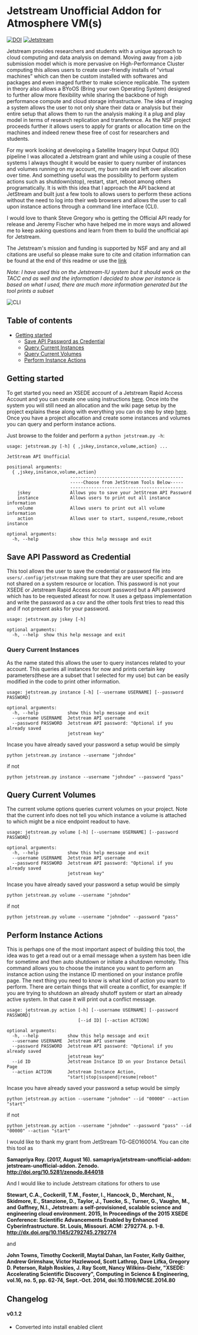 # Jetstream Unofficial Addon for Atmosphere VM(s)
[![DOI](https://zenodo.org/badge/DOI/10.5281/zenodo.1196653.svg)](https://doi.org/10.5281/zenodo.1196653)
[![Jetstream](https://img.shields.io/badge/SupportedBy%3A-JetStream-brightgreen.svg)](https://jetstream-cloud.org/)

Jetstream provides researchers and students with a unique approach to cloud computing and data analysis on demand. Moving away from a job submission model which is more pervasive on High-Performance Cluster computing this allows users to create user-friendly installs of “virtual machines” which can then be custom installed with softwares and packages and even imaged further to make science replicable. The system in theory also allows a BYoOS (Bring your own Operating System) designed to further allow more flexibility while sharing the backbone of high performance compute and cloud storage infrastructure. The idea of imaging a system allows the user to not only share their data or analysis but their entire setup that allows them to run the analysis making it a plug and play model in terms of research replication and transference. As the NSF project proceeds further it allows users to apply for grants or allocation time on the machines and indeed renew these free of cost for researchers and students. 

For my work looking at developing a Satellite Imagery Input Output (IO) pipeline I was allocated a Jetstream grant and while using a couple of these systems I always thought it would be easier to query number of instances and volumes running on my account, my burn rate and left over allocation over time. And something useful was the possibility to perform system actions such as shutdown(stop), restart, start, reboot among others programatically. It is with this idea that I approach the API backend at JetStream and built just a few tools to allows users to perform these actions without the need to log into their web browsers and allows the user to call upon instance actions through a command line interface (CLI).

I would love to thank Steve Gregory who is getting the Official API ready for release and Jeremy Fischer who have helped me in more ways and allowed me to keep asking questions and learn from them to build the unofficial api for Jetstream.

The Jetstream's mission and funding is supported by NSF and any and all citations are useful so please make sure to cite and citation information can be found at the end of this readme or use the [link](https://jetstream-cloud.org/research/citing-jetstream.php)

*Note: I have used this on the Jetstream-IU system but it should work on the TACC end as well and the information I decided to show per instance is based on what I used, there are much more information generated but the tool prints a subset*

![CLI](http://i.imgur.com/52eJzp6.gif)

## Table of contents
* [Getting started](#getting-started)
    * [Save API Password as Credential](#save-api-password-as-credential)
    * [Query Current Instances](#query-current-instances)
    * [Query Current Volumes](#query-current-volumes)
    * [Perform Instance Actions](#perform-instance-actions)

## Getting started
To get started you need an XSEDE account of a Jetstream Rapid Access Account and you can create one using instructions [here](https://iujetstream.atlassian.net/wiki/display/JWT/Get+a+Jetstream+Rapid+Access+account). Once into the system you will still need an allocation and the wiki page setup by the project explains these along with everything you can do step by step [here](https://iujetstream.atlassian.net/wiki/spaces/JWT/overview). Once you have a project allocation and create some instances and volumes you can query and perform instance actions.

Just browse to the folder and perform a `python jetstream.py -h`:
```
usage: jetstream.py [-h] { ,jskey,instance,volume,action} ...

JetStream API Unofficial

positional arguments:
  { ,jskey,instance,volume,action}
                        -------------------------------------------
                        -----Choose from JetStream Tools Below-----
                        -------------------------------------------
    jskey               Allows you to save your JetStream API Password
    instance            Allows users to print out all instance information
    volume              Allows users to print out all volume information
    action              Allows user to start, suspend,resume,reboot instance

optional arguments:
  -h, --help            show this help message and exit

```

## Save API Password as Credential
This tool allows the user to save the credential or password file into ```users/.config/jetstream``` making sure that they are user specific and are not shared on a system resource or location. This password is not your XSEDE or Jetstream Rapid Access account password but a API password which has to be requested atleast for now. It uses a getpass implementation and write the password as a csv and the other tools first tries to read this and if not present asks for your password.

```
usage: jetstream.py jskey [-h]

optional arguments:
  -h, --help  show this help message and exit

```

### Query Current Instances
As the name stated this allows the user to query instances related to your account. This queries all instances for now and prints certain key parameters(these are a subset that I selected for my use) but can be easily modified in the code to print other information.

```
usage: jetstream.py instance [-h] [--username USERNAME] [--password PASSWORD]

optional arguments:
  -h, --help           show this help message and exit
  --username USERNAME  Jetstream API username
  --password PASSWORD  Jetstream API password: "Optional if you already saved
                       jetstream key"
```
Incase you have already saved your password a setup would be simply

```
python jetstream.py instance --username "johndoe"
```
if not
```
python jetstream.py instance --username "johndoe" --password "pass"
```
## Query Current Volumes
The current volume options queries current volumes on your project. Note that the current info does not tell you which instance a volume is attached to which might be a nice endpoint readout to have.

```
usage: jetstream.py volume [-h] [--username USERNAME] [--password PASSWORD]

optional arguments:
  -h, --help           show this help message and exit
  --username USERNAME  Jetstream API username
  --password PASSWORD  Jetstream API password: "Optional if you already saved
                       jetstream key"
```
Incase you have already saved your password a setup would be simply
```
python jetstream.py volume --username "johndoe"
```
if not
```
python jetstream.py volume --username "johndoe" --password "pass"
```
 
## Perform Instance Actions
This is perhaps one of the most important aspect of building this tool, the idea was to get a read out or a email message when a system has been idle for sometime and then auto shutdown or initiate a shutdown remotely. This command allows you to choose the instance you want to perform an instance action using the instance ID mentioned on your instance profile page. The next thing you need to know is what kind of action you want to perform. There are certain things that will create a conflict, for example: If you are trying to shutdown an already shutoff system or start an already active system. In that case it will print out a conflict message.

```
usage: jetstream.py action [-h] [--username USERNAME] [--password PASSWORD]
                           [--id ID] [--action ACTION]

optional arguments:
  -h, --help           show this help message and exit
  --username USERNAME  Jetstream API username
  --password PASSWORD  Jetstream API password: "Optional if you already saved
                       jetstream key"
  --id ID              Jetstream Instance ID on your Instance Detail Page
  --action ACTION      Jetstream Instance Action,
                       "start|stop|suspend|resume|reboot"
```
Incase you have already saved your password a setup would be simply
```
python jetstream.py action --username "johndoe" --id "00000" --action "start"
```
if not 
```
python jetstream.py action --username "johndoe" --password "pass" --id "00000" --action "start"
```


I would like to thank my grant from JetStream TG-GEO160014. You can cite this tool as 

**Samapriya Roy. (2017, August 16). samapriya/jetstream-unofficial-addon: jetstream-unofficial-addon. Zenodo. http://doi.org/10.5281/zenodo.844018**

And I would like to include Jetstream citations for others to use

**Stewart, C.A., Cockerill, T.M., Foster, I., Hancock, D., Merchant, N., Skidmore, E., Stanzione, D., Taylor, J., Tuecke, S., Turner, G., Vaughn, M., and Gaffney, N.I., Jetstream: a self-provisioned, scalable science and engineering cloud environment. 2015, In Proceedings of the 2015 XSEDE Conference: Scientific Advancements Enabled by Enhanced Cyberinfrastructure. St. Louis, Missouri.  ACM: 2792774.  p. 1-8. http://dx.doi.org/10.1145/2792745.2792774**

and

**John Towns, Timothy Cockerill, Maytal Dahan, Ian Foster, Kelly Gaither, Andrew Grimshaw, Victor Hazlewood, Scott Lathrop, Dave Lifka, Gregory D. Peterson, Ralph Roskies, J. Ray Scott, Nancy Wilkins-Diehr, "XSEDE: Accelerating Scientific Discovery", Computing in Science & Engineering, vol.16, no. 5, pp. 62-74, Sept.-Oct. 2014, doi:10.1109/MCSE.2014.80**

## Changelog

#### v0.1.2
* Converted into install enabled client
